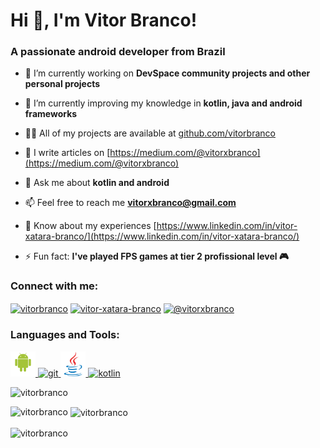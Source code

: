 <h1>Hi 👋, I'm Vitor Branco!</h1>
<h3>A passionate android developer from Brazil</h3>

- 🔭 I’m currently working on **DevSpace community projects and other personal projects**

- 🌱 I’m currently improving my knowledge in **kotlin, java and android frameworks**

- 👨‍💻 All of my projects are available at [github.com/vitorbranco](github.com/vitorbranco)

- 📝 I write articles on [https://medium.com/@vitorxbranco](https://medium.com/@vitorxbranco)

- 💬 Ask me about **kotlin and android**

- 📫 Feel free to reach me **vitorxbranco@gmail.com**

- 📄 Know about my experiences [https://www.linkedin.com/in/vitor-xatara-branco/](https://www.linkedin.com/in/vitor-xatara-branco/)

- ⚡ Fun fact: **I've played FPS games at tier 2 profissional level 🎮**

<h3 align="left">Connect with me:</h3>
<p align="left">
<a href="https://dev.to/vitorbranco" target="blank"><img align="center" src="https://raw.githubusercontent.com/rahuldkjain/github-profile-readme-generator/master/src/images/icons/Social/devto.svg" alt="vitorbranco" height="30" width="40" /></a>
<a href="https://linkedin.com/in/vitor-xatara-branco" target="blank"><img align="center" src="https://raw.githubusercontent.com/rahuldkjain/github-profile-readme-generator/master/src/images/icons/Social/linked-in-alt.svg" alt="vitor-xatara-branco" height="30" width="40" /></a>
<a href="https://medium.com/@vitorxbranco" target="blank"><img align="center" src="https://raw.githubusercontent.com/rahuldkjain/github-profile-readme-generator/master/src/images/icons/Social/medium.svg" alt="@vitorxbranco" height="30" width="40" /></a>
</p>

<h3 align="left">Languages and Tools:</h3>
<p align="left"> <a href="https://developer.android.com" target="_blank" rel="noreferrer"> <img src="https://raw.githubusercontent.com/devicons/devicon/master/icons/android/android-original-wordmark.svg" alt="android" width="40" height="40"/> </a> <a href="https://git-scm.com/" target="_blank" rel="noreferrer"> <img src="https://www.vectorlogo.zone/logos/git-scm/git-scm-icon.svg" alt="git" width="40" height="40"/> </a> <a href="https://www.java.com" target="_blank" rel="noreferrer"> <img src="https://raw.githubusercontent.com/devicons/devicon/master/icons/java/java-original.svg" alt="java" width="40" height="40"/> </a> <a href="https://kotlinlang.org" target="_blank" rel="noreferrer"> <img src="https://www.vectorlogo.zone/logos/kotlinlang/kotlinlang-icon.svg" alt="kotlin" width="40" height="40"/> </a> </p>

<p align="left"> <img src="https://komarev.com/ghpvc/?username=vitorbranco&label=Profile%20views&color=5000ff&style=flat" alt="vitorbranco" /> </p>

<p><img align="left" src="https://github-readme-stats.vercel.app/api/top-langs?username=vitorbranco&show_icons=true&theme=dark&locale=en&layout=compact" alt="vitorbranco" /></p>

<p>&nbsp;<img align="center" src="https://github-readme-stats.vercel.app/api?username=vitorbranco&show_icons=true&theme=dark&locale=en" alt="vitorbranco" /></p>

<p><img align="center" src="https://github-readme-streak-stats.herokuapp.com/?user=vitorbranco&theme=dark" alt="vitorbranco" /></p>
